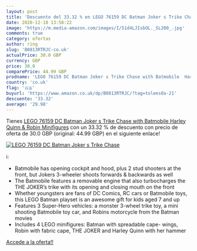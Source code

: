 ```yaml
---
layout: post
title: 'Descuento del 33.32 % en LEGO 76159 DC Batman Joker s Trike Chase'
date: 2020-12-18 13:58:22
image: 'https://m.media-amazon.com/images/I/51d4LJIsbOL._SL200_.jpg'
comments: true
category: ofertas
author: ring
slug: 'B0813RTRJC-co.uk'
actualPrice: 30.0 GBP
currency: GBP
price: 30.0
comparePrice: 44.99 GBP
prodname: 'LEGO 76159 DC Batman Joker s Trike Chase with Batmobile  Harley Quinn & Robin Minifigures'
country: 'co.uk'
flag: '🇬🇧'
buyurl: 'https://www.amazon.co.uk/dp/B0813RTRJC/?tag=tolees0a-21'
descuento: '33.32'
average: '29.98'
---
```


Tienes [LEGO 76159 DC Batman Joker s Trike Chase with Batmobile  Harley Quinn & Robin Minifigures](https://www.amazon.co.uk/dp/B0813RTRJC/?tag=tolees0a-21) con un 33.32 % de descuento con precio de oferta de 30.0 GBP (original: 44.99 GBP) en el siguiente enlace!

[![LEGO 76159 DC Batman Joker s Trike Chase](https://m.media-amazon.com/images/I/51d4LJIsbOL._SL200_.jpg)](https://www.amazon.co.uk/dp/B0813RTRJC/?tag=tolees0a-21)

ℹ️:

- Batmobile has opening cockpit and hood, plus 2 stud shooters at the front, but Jokers 3-wheeler shoots forwards & backwards as well
- The Batmobile features a removable engine that also turbocharges the THE JOKER’s trike with its opening and closing mouth on the front
- Whether youngsters are fans of DC Comics, RC cars or Batmobile toys, this LEGO Batman playset is an awesome gift for kids aged 7 and up
- Features 3 Super-Hero vehicles: a monster 3-wheel trike toy, a mini shooting Batmobile toy car, and Robins motorcycle from the Batman movies
- Includes 4 LEGO minifigures: Batman with spreadable cape- wings, Robin with fabric cape, THE JOKER and Harley Quinn with her hammer

[Accede a la oferta!!](https://www.amazon.co.uk/dp/B0813RTRJC/?tag=tolees0a-21)
